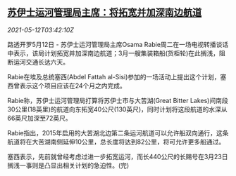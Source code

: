 <!--1620792062000-->
[苏伊士运河管理局主席：将拓宽并加深南边航道](https://cn.reuters.com/article/egypt-sca-chairman-expanding-plan-0512-idCNKBS2CT08S)
------

<div><i>2021-05-12T03:42:10Z</i></div><p>路透开罗5月12日 - 苏伊士运河管理局主席Osama Rabie周二在一场电视转播谈话中表示，该局计划拓宽并加深南边航道；3月一艘集装箱船(货柜轮)在此搁浅，阻断运河交通长达六天。</p><p>Rabie在埃及总统塞西(Abdel Fattah al-Sisi)参加的一场活动上提出这个计划，塞西曾表示这个项目应该在24个月之内完成。</p><p>Rabie称，苏伊士运河管理局打算将苏伊士市与大苦湖(Great Bitter Lakes)间南段30公里(18英里)的航道向东拓宽40公尺(130英尺)，同时计划将这段航道的水深从66英尺加深至72英尺。</p><p>Rabie指出，2015年启用的大苦湖北边第二条运河航道可以允许船双向通行，这条航道将在大苦湖南侧延伸10公里，总长度将达到82公里，将可允许更多船通过。</p><p>塞西表示，先前就曾经考虑过进一步拓宽运河，而长440公尺的长赐号在3月23日搁浅一事则是凸显出相关计划的急迫性。(完)</p>

